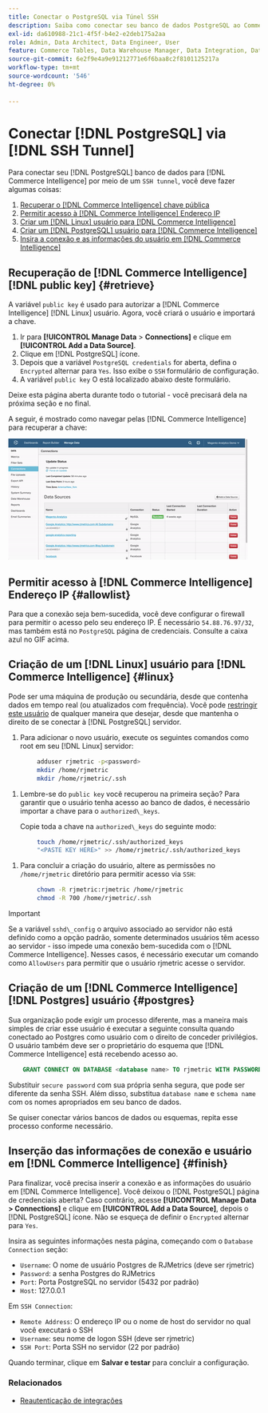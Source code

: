 ```yaml
---
title: Conectar o PostgreSQL via Túnel SSH
description: Saiba como conectar seu banco de dados PostgreSQL ao Commerce Intelligence por meio de um túnel SSH.
exl-id: da610988-21c1-4f5f-b4e2-e2deb175a2aa
role: Admin, Data Architect, Data Engineer, User
feature: Commerce Tables, Data Warehouse Manager, Data Integration, Data Import/Export, SQL Report Builder
source-git-commit: 6e2f9e4a9e91212771e6f6baa8c2f8101125217a
workflow-type: tm+mt
source-wordcount: '546'
ht-degree: 0%

---
```


# Conectar [!DNL PostgreSQL] via [!DNL SSH Tunnel]

Para conectar seu [!DNL PostgreSQL] banco de dados para [!DNL Commerce Intelligence] por meio de um `SSH tunnel`, você deve fazer algumas coisas:

1. [Recuperar o [!DNL Commerce Intelligence] chave pública](#retrieve)
1. [Permitir acesso à [!DNL Commerce Intelligence] Endereço IP](#allowlist)
1. [Criar um [!DNL Linux] usuário para [!DNL Commerce Intelligence]](#linux)
1. [Criar um [!DNL PostgreSQL] usuário para [!DNL Commerce Intelligence]](#postgres)
1. [Insira a conexão e as informações do usuário em [!DNL Commerce Intelligence]](#finish)

## Recuperação de [!DNL Commerce Intelligence] [!DNL public key] {#retrieve}

A variável `public key` é usado para autorizar a [!DNL Commerce Intelligence] [!DNL Linux] usuário. Agora, você criará o usuário e importará a chave.

1. Ir para **[!UICONTROL Manage Data** > **Connections]** e clique em **[!UICONTROL Add a Data Source]**.
1. Clique em [!DNL PostgreSQL] ícone.
1. Depois que a variável `PostgreSQL credentials` for aberta, defina o `Encrypted` alternar para `Yes`. Isso exibe o `SSH` formulário de configuração.
1. A variável `public key` O está localizado abaixo deste formulário.

Deixe esta página aberta durante todo o tutorial - você precisará dela na próxima seção e no final.

A seguir, é mostrado como navegar pelas [!DNL Commerce Intelligence] para recuperar a chave:

![Recuperando a chave pública de RJMetrics](../../../assets/get-mbi-public-key.gif)

## Permitir acesso à [!DNL Commerce Intelligence] Endereço IP {#allowlist}

Para que a conexão seja bem-sucedida, você deve configurar o firewall para permitir o acesso pelo seu endereço IP. É necessário `54.88.76.97/32`, mas também está no `PostgreSQL` página de credenciais. Consulte a caixa azul no GIF acima.

## Criação de um [!DNL Linux] usuário para [!DNL Commerce Intelligence] {#linux}

Pode ser uma máquina de produção ou secundária, desde que contenha dados em tempo real (ou atualizados com frequência). Você pode [restringir este usuário](../../../administrator/account-management/restrict-db-access.md) de qualquer maneira que desejar, desde que mantenha o direito de se conectar à [!DNL PostgreSQL] servidor.

1. Para adicionar o novo usuário, execute os seguintes comandos como root em seu [!DNL Linux] servidor:

```bash
        adduser rjmetric -p<password>
        mkdir /home/rjmetric
        mkdir /home/rjmetric/.ssh
```

1. Lembre-se do `public key` você recuperou na primeira seção? Para garantir que o usuário tenha acesso ao banco de dados, é necessário importar a chave para o `authorized\_keys`.

   Copie toda a chave na `authorized\_keys` do seguinte modo:

```bash
        touch /home/rjmetric/.ssh/authorized_keys
        "<PASTE KEY HERE>" >> /home/rjmetric/.ssh/authorized_keys
```

1. Para concluir a criação do usuário, altere as permissões no `/home/rjmetric` diretório para permitir acesso via `SSH`:

```bash
        chown -R rjmetric:rjmetric /home/rjmetric
        chmod -R 700 /home/rjmetric/.ssh
```

>[!IMPORTANT]
>
>Se a variável `sshd\_config` o arquivo associado ao servidor não está definido como a opção padrão, somente determinados usuários têm acesso ao servidor - isso impede uma conexão bem-sucedida com o [!DNL Commerce Intelligence]. Nesses casos, é necessário executar um comando como `AllowUsers` para permitir que o usuário rjmetric acesse o servidor.

## Criação de um [!DNL Commerce Intelligence] [!DNL Postgres] usuário {#postgres}

Sua organização pode exigir um processo diferente, mas a maneira mais simples de criar esse usuário é executar a seguinte consulta quando conectado ao Postgres como usuário com o direito de conceder privilégios. O usuário também deve ser o proprietário do esquema que [!DNL Commerce Intelligence] está recebendo acesso ao.

```sql
    GRANT CONNECT ON DATABASE <database name> TO rjmetric WITH PASSWORD <secure password>;GRANT USAGE ON SCHEMA <schema name> TO rjmetric;GRANT SELECT ON ALL TABLES IN SCHEMA <schema name> TO rjmetric;ALTER DEFAULT PRIVILEGES IN SCHEMA <schema name> GRANT SELECT ON TABLES TO rjmetric;
```

Substituir `secure password` com sua própria senha segura, que pode ser diferente da senha SSH. Além disso, substitua `database name` e `schema name` com os nomes apropriados em seu banco de dados.

Se quiser conectar vários bancos de dados ou esquemas, repita esse processo conforme necessário.

## Inserção das informações de conexão e usuário em [!DNL Commerce Intelligence] {#finish}

Para finalizar, você precisa inserir a conexão e as informações do usuário em [!DNL Commerce Intelligence]. Você deixou o [!DNL PostgreSQL] página de credenciais aberta? Caso contrário, acesse **[!UICONTROL Manage Data > Connections]** e clique em **[!UICONTROL Add a Data Source]**, depois o [!DNL PostgreSQL] ícone. Não se esqueça de definir o `Encrypted` alternar para `Yes`.

Insira as seguintes informações nesta página, começando com o `Database Connection` seção:

* `Username`: O nome de usuário Postgres de RJMetrics (deve ser rjmetric)
* `Password`: a senha Postgres do RJMetrics
* `Port`: Porta PostgreSQL no servidor (5432 por padrão)
* `Host`: 127.0.0.1

Em `SSH Connection`:

* `Remote Address`: O endereço IP ou o nome de host do servidor no qual você executará o SSH
* `Username`: seu nome de logon SSH (deve ser rjmetric)
* `SSH Port`: Porta SSH no servidor (22 por padrão)

Quando terminar, clique em **Salvar e testar** para concluir a configuração.

### Relacionados

* [Reautenticação de integrações](https://experienceleague.adobe.com/docs/commerce-knowledge-base/kb/how-to/mbi-reauthenticating-integrations.html)
